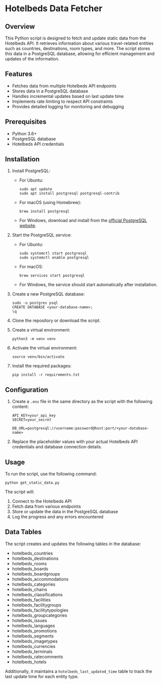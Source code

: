 # Hotelbeds Data Fetcher

## Overview

This Python script is designed to fetch and update static data from the Hotelbeds API. It retrieves information about various travel-related entities such as countries, destinations, room types, and more. The script stores this data in a PostgreSQL database, allowing for efficient management and updates of the information.

## Features

- Fetches data from multiple Hotelbeds API endpoints
- Stores data in a PostgreSQL database
- Handles incremental updates based on last update time
- Implements rate limiting to respect API constraints
- Provides detailed logging for monitoring and debugging

## Prerequisites

- Python 3.6+
- PostgreSQL database
- Hotelbeds API credentials

## Installation

1. Install PostgreSQL:
   - For Ubuntu:
     ```
     sudo apt update
     sudo apt install postgresql postgresql-contrib
     ```
   - For macOS (using Homebrew):
     ```
     brew install postgresql
     ```
   - For Windows, download and install from the [official PostgreSQL website](https://www.postgresql.org/download/windows/).

2. Start the PostgreSQL service:
   - For Ubuntu:
     ```
     sudo systemctl start postgresql
     sudo systemctl enable postgresql
     ```
   - For macOS:
     ```
     brew services start postgresql
     ```
   - For Windows, the service should start automatically after installation.

3. Create a new PostgreSQL database:
   ```
   sudo -u postgres psql
   CREATE DATABASE <your-database-name>;
   \q
   ```

4. Clone the repository or download the script.

5. Create a virtual environment:
   ```
   python3 -m venv venv
   ```

6. Activate the virtual environment:
   ```
   source venv/bin/activate
   ```

7. Install the required packages:
   ```
   pip install -r requirements.txt
   ```

## Configuration

1. Create a `.env` file in the same directory as the script with the following content:

   ```
   API_KEY=your_api_key
   SECRET=your_secret
   
   DB_URL=postgresql://username:password@host:port/<your-database-name>
   ```

2. Replace the placeholder values with your actual Hotelbeds API credentials and database connection details.

## Usage

To run the script, use the following command:

```
python get_static_data.py
```

The script will:
1. Connect to the Hotelbeds API
2. Fetch data from various endpoints
3. Store or update the data in the PostgreSQL database
4. Log the progress and any errors encountered

## Data Tables

The script creates and updates the following tables in the database:

- hotelbeds_countries
- hotelbeds_destinations
- hotelbeds_rooms
- hotelbeds_boards
- hotelbeds_boardgroups
- hotelbeds_accommodations
- hotelbeds_categories
- hotelbeds_chains
- hotelbeds_classifications
- hotelbeds_facilities
- hotelbeds_facilitygroups
- hotelbeds_facilitytypologies
- hotelbeds_groupcategories
- hotelbeds_issues
- hotelbeds_languages
- hotelbeds_promotions
- hotelbeds_segments
- hotelbeds_imagetypes
- hotelbeds_currencies
- hotelbeds_terminals
- hotelbeds_ratecomments
- hotelbeds_hotels

Additionally, it maintains a `hotelbeds_last_updated_time` table to track the last update time for each entity type.